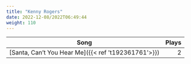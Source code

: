 ```yaml
---
title: "Kenny Rogers"
date: 2022-12-08/2022T06:49:44
weight: 110
---
```




 Song | Plays 
----- | -----:
[Santa, Can’t You Hear Me]({{< ref 't192361761'>}}) | 2

